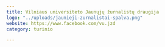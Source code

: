 ```yaml
---
title: Vilniaus universiteto Jaunųjų žurnalistų draugija
logo: "../uploads/jaunieji-zurnalistai-spalva.png"
website: https://www.facebook.com/vu.jzd
category: turinio

---
```


